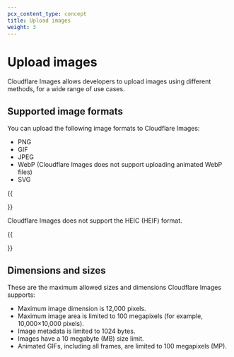 ```yaml
---
pcx_content_type: concept
title: Upload images
weight: 3
---
```


# Upload images

Cloudflare Images allows developers to upload images using different methods, for a wide range of use cases.

## Supported image formats

You can upload the following image formats to Cloudflare Images:

- PNG
- GIF
- JPEG
- WebP (Cloudflare Images does not support uploading animated WebP files)
- SVG

{{<Aside type="note">}}

Cloudflare Images does not support the HEIC (HEIF) format.

{{</Aside>}}

## Dimensions and sizes

These are the maximum allowed sizes and dimensions Cloudflare Images supports:

- Maximum image dimension is 12,000 pixels.
- Maximum image area is limited to 100 megapixels (for example, 10,000×10,000 pixels).
- Image metadata is limited to 1024 bytes.
- Images have a 10 megabyte (MB) size limit.
- Animated GIFs, including all frames, are limited to 100 megapixels (MP).
